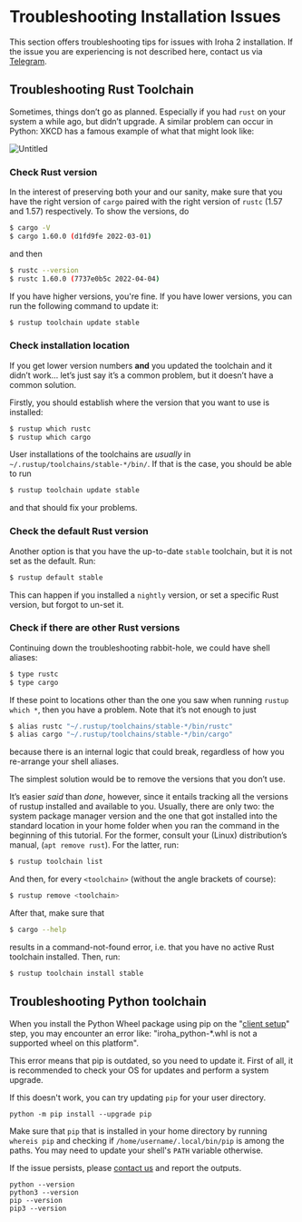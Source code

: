 # Troubleshooting Installation Issues

This section offers troubleshooting tips for issues with Iroha 2
installation. If the issue you are experiencing is not described here,
contact us via [Telegram](https://t.me/hyperledgeriroha).

<!-- TODO: add -->

## Troubleshooting Rust Toolchain

Sometimes, things don’t go as planned. Especially if you had `rust` on your
system a while ago, but didn’t upgrade. A similar problem can occur in
Python: XKCD has a famous example of what that might look like:

<div class="flex justify-center">

<!-- FIXME untitled -->

![Untitled](/img/install-troubles.png)

</div>

### Check Rust version

In the interest of preserving both your and our sanity, make sure that you
have the right version of `cargo` paired with the right version of `rustc`
(1.57 and 1.57) respectively. To show the versions, do

```bash
$ cargo -V
$ cargo 1.60.0 (d1fd9fe 2022-03-01)
```

and then

```bash
$ rustc --version
$ rustc 1.60.0 (7737e0b5c 2022-04-04)
```

If you have higher versions, you're fine. If you have lower versions, you
can run the following command to update it:

```bash
$ rustup toolchain update stable
```

### Check installation location

If you get lower version numbers **and** you updated the toolchain and it
didn’t work… let’s just say it’s a common problem, but it doesn’t have a
common solution.

Firstly, you should establish where the version that you want to use is
installed:

```bash
$ rustup which rustc
$ rustup which cargo
```

User installations of the toolchains are _usually_ in
`~/.rustup/toolchains/stable-*/bin/`. If that is the case, you should be
able to run

```bash
$ rustup toolchain update stable
```

and that should fix your problems.

### Check the default Rust version

Another option is that you have the up-to-date `stable` toolchain, but it
is not set as the default. Run:

```bash
$ rustup default stable
```

This can happen if you installed a `nightly` version, or set a specific
Rust version, but forgot to un-set it.

### Check if there are other Rust versions

Continuing down the troubleshooting rabbit-hole, we could have shell
aliases:

```bash
$ type rustc
$ type cargo
```

If these point to locations other than the one you saw when running
`rustup which *`, then you have a problem. Note that it’s not enough to
just

```bash
$ alias rustc "~/.rustup/toolchains/stable-*/bin/rustc"
$ alias cargo "~/.rustup/toolchains/stable-*/bin/cargo"
```

because there is an internal logic that could break, regardless of how you
re-arrange your shell aliases.

The simplest solution would be to remove the versions that you don’t use.

It’s easier _said_ than _done_, however, since it entails tracking all the
versions of rustup installed and available to you. Usually, there are only
two: the system package manager version and the one that got installed into
the standard location in your home folder when you ran the command in the
beginning of this tutorial. For the former, consult your (Linux)
distribution’s manual, (`apt remove rust`). For the latter, run:

```bash
$ rustup toolchain list
```

And then, for every `<toolchain>` (without the angle brackets of course):

```bash
$ rustup remove <toolchain>
```

After that, make sure that

```bash
$ cargo --help
```

results in a command-not-found error, i.e. that you have no active Rust
toolchain installed. Then, run:

```bash
$ rustup toolchain install stable
```

## Troubleshooting Python toolchain

When you install the Python Wheel package using pip on the "[client setup](../python#_1-iroha-2-client-setup)" step, you may encounter an error like:
"iroha_python-*.whl is not a supported wheel on this platform".

This error means that pip is outdated, so you need to update it.
First of all, it is recommended to check your OS for updates and perform a system upgrade.

If this doesn't work, you can try updating `pip` for your user directory.

`python -m pip install --upgrade pip`

Make sure that `pip` that is installed in your home directory by running `whereis pip` and checking if `/home/username/.local/bin/pip` is among the paths. You may need to update your shell's `PATH` variable otherwise.

If the issue persists, please [contact us](../support) and report the outputs.

```
python --version
python3 --version
pip --version
pip3 --version
```
